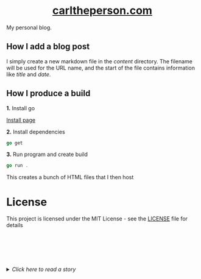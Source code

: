 <h1 align="center"><a href="https://carltheperson.com">carltheperson.com</a></h1>

My personal blog.

## How I add a blog post

I simply create a new markdown file in the _content_ directory. The filename will be used for the URL name, and the start of the file contains information like _title_ and _date_.

## How I produce a build

**1.** Install go

[Install page](https://golang.org/doc/install)

**2.** Install dependencies

```go
go get
```

**3.** Run program and create build

```go
go run .
```

This creates a bunch of HTML files that I then host

# License

This project is licensed under the MIT License - see the [LICENSE](./LICENSE) file for details

<br>
<br>
<br>
<br>
<br>

<details>
    <summary><i>Click here to read a story</i></summary>
<p align="center"><i>
                         THE GREEDY DOG

Once upon a time . . . a dog managed to steal a large steak from a
butcher's shop, and ran into the woods to eat it in peace. On reaching the
banks of a stream, he happened to see his face reflected in the water. Never
for a moment thinking that he was looking at himself in the water, what he
thought he saw was another dog, holding a large steak in its mouth.
Being a greedy dog, he jumped into the stream to snatch the other dog's
meat. Of course, the reflection vanished and he could see no sign of dog or
steak.
Only then did he realize that, when he barked to frighten the other, he had
dropped his stolen meat. Unluckily for him, the current was swift and the
steak had been carried away. And though the dog hunted all over, he couldn't
find a trace of it. Which meant, that instead of having two steaks. he was
left with nothing.</i>

<!-- NOT WRITTEN BY ME -->
<!-- http://textfiles.com/stories/greedog.txt -->
</p>
</details>
